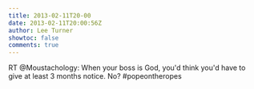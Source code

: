 ```yaml
---
title: 2013-02-11T20-00
date: 2013-02-11T20:00:56Z
author: Lee Turner
showtoc: false
comments: true
---
```


RT @Moustachology: When your boss is God, you'd think you'd have to give at least 3 months notice. No? #popeontheropes


